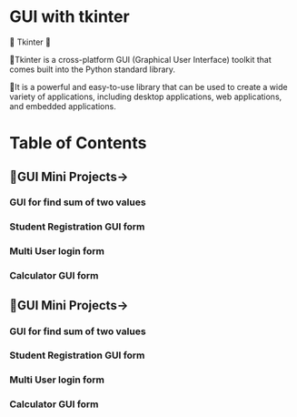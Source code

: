 # GUI with tkinter

💫 Tkinter 💫

 🌟Tkinter is a cross-platform GUI (Graphical User Interface) toolkit that comes built into the Python standard library.

 🌟It is a powerful and easy-to-use library that can be used to create a wide variety of applications, including desktop applications, web applications, and embedded applications.


# Table of Contents

## 🌟GUI Mini Projects->
### GUI for find sum of two values
### Student Registration GUI form
### Multi User login form
### Calculator GUI form


## 🌟GUI Mini Projects->
### GUI for find sum of two values
### Student Registration GUI form
### Multi User login form
### Calculator GUI form
